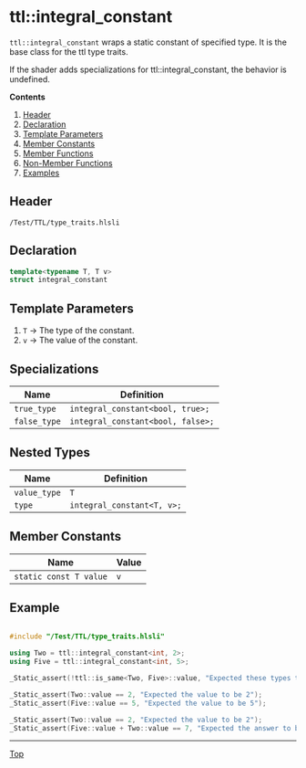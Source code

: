 # ttl::integral_constant

`ttl::integral_constant` wraps a static constant of specified type. It is the base class for the ttl type traits.

If the shader adds specializations for ttl::integral_constant, the behavior is undefined.

**Contents**
1. [Header](#header)
2. [Declaration](#declaration)
3. [Template Parameters](#template-parameters)
4. [Member Constants](#member-constants)
5. [Member Functions](#member-functions)
6. [Non-Member Functions](#non-member-functions)
7. [Examples](#examples)

## Header

`/Test/TTL/type_traits.hlsli`

## Declaration

```c++
template<typename T, T v>
struct integral_constant
```

## Template Parameters

1. `T` -> The type of the constant.
2. `v` -> The value of the constant.

## Specializations

| Name           | Definition                       |
|----------------|----------------------------------|
| `true_type`    | `integral_constant<bool, true>;` |
| `false_type`   | `integral_constant<bool, false>;`|

## Nested Types

| Name | Definition |
|---------------|----------------------------|
| `value_type`  | `T`                        |
| `type`        | `integral_constant<T, v>;` |

## Member Constants

| Name                    | Value |
|-------------------------|-------|
| `static const T value`  | `v`   |


## Example

```c++

#include "/Test/TTL/type_traits.hlsli"

using Two = ttl::integral_constant<int, 2>;
using Five = ttl::integral_constant<int, 5>;

_Static_assert(!ttl::is_same<Two, Five>::value, "Expected these types to not be the same");

_Static_assert(Two::value == 2, "Expected the value to be 2");
_Static_assert(Five::value == 5, "Expected the value to be 5");

_Static_assert(Two::value == 2, "Expected the value to be 2");
_Static_assert(Five::value + Two::value == 7, "Expected the answer to be 7");

```
---

[Top](#ttlcaster)